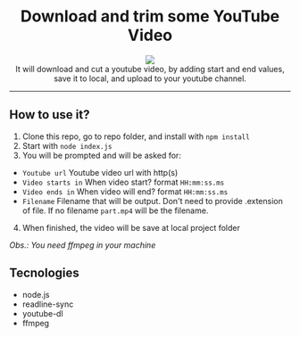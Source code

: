 <h1 align="center">Download and trim some YouTube Video</h1>
<p align="center"><img src="https://i.gyazo.com/8a83fbcebd7415f2bfa8b89a8b6ca3ce.gif"><br/>
It will download and cut a youtube video, by adding start and end values, save it to local, and upload to your youtube channel.
</p>

---

## How to use it?

1. Clone this repo, go to repo folder, and install with `npm install`
2. Start with `node index.js`
3. You will be prompted and will be asked for:
- `Youtube url` Youtube video url with http(s)
- `Video starts in` When video start? format `HH:mm:ss.ms`
- `Video ends in` When video will end? format `HH:mm:ss.ms`
- `Filename` Filename that will be output. Don't need to provide .extension of file. If no filename `part.mp4` will be the filename.

4. When finished, the video will be save at local project folder

_Obs.: You need ffmpeg in your machine_

## Tecnologies

- node.js
- readline-sync
- youtube-dl
- ffmpeg
